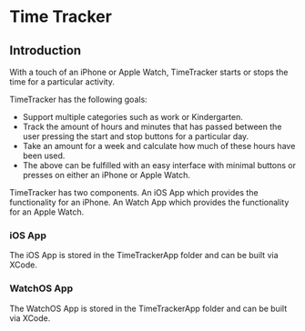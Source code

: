 # Time Tracker

## Introduction

With a touch of an iPhone or Apple Watch, TimeTracker starts or stops the time for a particular activity.

TimeTracker has the following goals:
* Support multiple categories such as work or Kindergarten.
* Track the amount of hours and minutes that has passed between the user pressing the start and stop buttons for a particular day.
* Take an amount for a week and calculate how much of these hours have been used.
* The above can be fulfilled with an easy interface with minimal buttons or presses on either an iPhone or Apple Watch.

TimeTracker has two components. An iOS App which provides the functionality for an iPhone. An Watch App which provides the functionality for an Apple Watch.

### iOS App

The iOS App is stored in the TimeTrackerApp folder and can be built via XCode.

### WatchOS App

The WatchOS App is stored in the TimeTrackerApp folder and can be built via XCode.